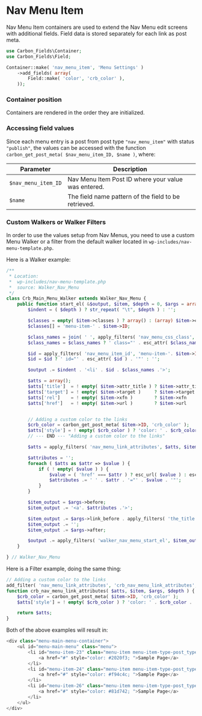 # Nav Menu Item

Nav Menu Item containers are used to extend the Nav Menu edit screens with additional fields. Field data is stored separately for each link as post meta.

```php
use Carbon_Fields\Container;
use Carbon_Fields\Field;

Container::make( 'nav_menu_item', 'Menu Settings' )
	->add_fields( array(
		Field::make( 'color', 'crb_color' ),
	));
```

### Container position

Containers are rendered in the order they are initialized.

### Accessing field values

Since each menu entry is a post from post type `"nav_menu_item"` with status `"publish"`, the values can be accessed with the function `carbon_get_post_meta( $nav_menu_item_ID, $name )`, where:

| Parameter            | Description                                                   |
| -------------------- | ------------------------------------------------------------- |
| `$nav_menu_item_ID`  | Nav Menu Item Post ID where your value was entered.           |
| `$name`              | The field name pattern of the field to be retrieved.                        |

### Custom Walkers or Walker Filters

In order to use the values setup from Nav Menus, you need to use a custom Menu Walker or a filter from the default walker located in `wp-includes/nav-menu-template.php`.

Here is a Walker example:

```php
/**
 * Location:
 * 	wp-includes/nav-menu-template.php
 * 	source: Walker_Nav_Menu
 */
class Crb_Main_Menu_Walker extends Walker_Nav_Menu {
	public function start_el( &$output, $item, $depth = 0, $args = array(), $id = 0 ) {
		$indent = ( $depth ) ? str_repeat( "\t", $depth ) : '';

		$classes = empty( $item->classes ) ? array() : (array) $item->classes;
		$classes[] = 'menu-item-' . $item->ID;

		$class_names = join( ' ', apply_filters( 'nav_menu_css_class', array_filter( $classes ), $item, $args, $depth ) );
		$class_names = $class_names ? ' class="' . esc_attr( $class_names ) . '"' : '';

		$id = apply_filters( 'nav_menu_item_id', 'menu-item-'. $item->ID, $item, $args, $depth );
		$id = $id ? ' id="' . esc_attr( $id ) . '"' : '';

		$output .= $indent . '<li' . $id . $class_names .'>';

		$atts = array();
		$atts['title']  = ! empty( $item->attr_title ) ? $item->attr_title : '';
		$atts['target'] = ! empty( $item->target )     ? $item->target     : '';
		$atts['rel']    = ! empty( $item->xfn )        ? $item->xfn        : '';
		$atts['href']   = ! empty( $item->url )        ? $item->url        : '';


		// Adding a custom color to the links
		$crb_color = carbon_get_post_meta( $item->ID, 'crb_color' );
		$atts['style'] = ! empty( $crb_color ) ? 'color: ' . $crb_color . '; ' : '';
		// --- END --- "Adding a custom color to the links"

		$atts = apply_filters( 'nav_menu_link_attributes', $atts, $item, $args, $depth );

		$attributes = '';
		foreach ( $atts as $attr => $value ) {
			if ( ! empty( $value ) ) {
				$value = ( 'href' === $attr ) ? esc_url( $value ) : esc_attr( $value );
				$attributes .= ' ' . $attr . '="' . $value . '"';
			}
		}

		$item_output = $args->before;
		$item_output .= '<a'. $attributes .'>';

		$item_output .= $args->link_before . apply_filters( 'the_title', $item->title, $item->ID ) . $args->link_after;
		$item_output .= '';
		$item_output .= $args->after;

		$output .= apply_filters( 'walker_nav_menu_start_el', $item_output, $item, $depth, $args );
	}

} // Walker_Nav_Menu
```

Here is a Filter example, doing the same thing:

```php
// Adding a custom color to the links
add_filter( 'nav_menu_link_attributes', 'crb_nav_menu_link_attributes', 10, 4 );
function crb_nav_menu_link_attributes( $atts, $item, $args, $depth ) {
	$crb_color = carbon_get_post_meta( $item->ID, 'crb_color' );
	$atts['style'] = ! empty( $crb_color ) ? 'color: ' . $crb_color . '; ' : '';

	return $atts;
}
```

Both of the above examples will result in:

```php
<div class="menu-main-menu-container">
	<ul id="menu-main-menu" class="menu">
		<li id="menu-item-23" class="menu-item menu-item-type-post_type menu-item-object-page menu-item-23">
			<a href="#" style="color: #2020f3; ">Sample Page</a>
		</li>
		<li id="menu-item-24" class="menu-item menu-item-type-post_type menu-item-object-page menu-item-24">
			<a href="#" style="color: #f94c4c; ">Sample Page</a>
		</li>
		<li id="menu-item-26" class="menu-item menu-item-type-post_type menu-item-object-page menu-item-26">
			<a href="#" style="color: #81d742; ">Sample Page</a>
		</li>
	</ul>
</div>
```